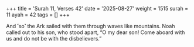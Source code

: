 +++
title = 'Surah 11, Verses 42'
date = '2025-08-27'
weight = 1515
surah = 11
ayah = 42
tags = []
+++

And ˹so˺ the Ark sailed with them through waves like mountains. Noah called out to his son, who stood apart, “O my dear son! Come aboard with us and do not be with the disbelievers.”